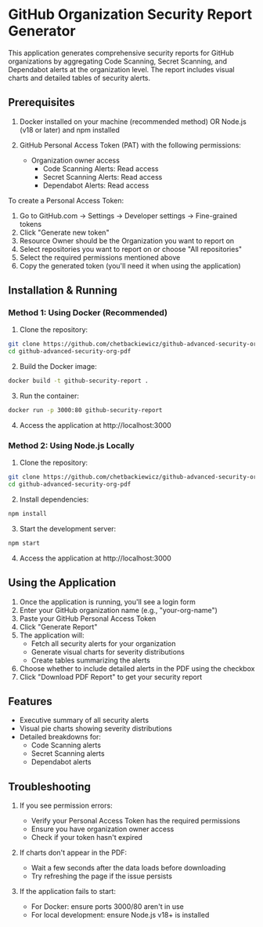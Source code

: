 # GitHub Organization Security Report Generator

This application generates comprehensive security reports for GitHub organizations by aggregating Code Scanning, Secret Scanning, and Dependabot alerts at the organization level. The report includes visual charts and detailed tables of security alerts.

## Prerequisites

1. Docker installed on your machine (recommended method)
   OR
   Node.js (v18 or later) and npm installed

2. GitHub Personal Access Token (PAT) with the following permissions:
   - Organization owner access
     - Code Scanning Alerts: Read access
     - Secret Scanning Alerts: Read access
     - Dependabot Alerts: Read access

To create a Personal Access Token:
1. Go to GitHub.com → Settings → Developer settings → Fine-grained tokens
2. Click "Generate new token"
3. Resource Owner should be the Organization you want to report on
4. Select repositories you want to report on or choose "All repositories"
5. Select the required permissions mentioned above
6. Copy the generated token (you'll need it when using the application)

## Installation & Running

### Method 1: Using Docker (Recommended)

1. Clone the repository:
```bash
git clone https://github.com/chetbackiewicz/github-advanced-security-org-pdf.git
cd github-advanced-security-org-pdf
```

2. Build the Docker image:
```bash
docker build -t github-security-report .
```

3. Run the container:
```bash
docker run -p 3000:80 github-security-report
```

4. Access the application at http://localhost:3000

### Method 2: Using Node.js Locally

1. Clone the repository:
```bash
git clone https://github.com/chetbackiewicz/github-advanced-security-org-pdf.git
cd github-advanced-security-org-pdf
```

2. Install dependencies:
```bash
npm install
```

3. Start the development server:
```bash
npm start
```

4. Access the application at http://localhost:3000

## Using the Application

1. Once the application is running, you'll see a login form
2. Enter your GitHub organization name (e.g., "your-org-name")
3. Paste your GitHub Personal Access Token
4. Click "Generate Report"
5. The application will:
   - Fetch all security alerts for your organization
   - Generate visual charts for severity distributions
   - Create tables summarizing the alerts
6. Choose whether to include detailed alerts in the PDF using the checkbox
7. Click "Download PDF Report" to get your security report

## Features

- Executive summary of all security alerts
- Visual pie charts showing severity distributions
- Detailed breakdowns for:
  - Code Scanning alerts
  - Secret Scanning alerts
  - Dependabot alerts

## Troubleshooting

1. If you see permission errors:
   - Verify your Personal Access Token has the required permissions
   - Ensure you have organization owner access
   - Check if your token hasn't expired

2. If charts don't appear in the PDF:
   - Wait a few seconds after the data loads before downloading
   - Try refreshing the page if the issue persists

3. If the application fails to start:
   - For Docker: ensure ports 3000/80 aren't in use
   - For local development: ensure Node.js v18+ is installed
